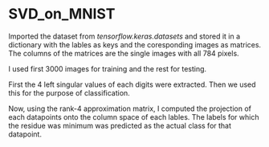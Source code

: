 # SVD_on_MNIST
Imported the dataset from _tensorflow.keras.datasets_ and stored it in a dictionary with the lables as keys and the coresponding images as matrices.
The columns of the matrices are the single images with all 784 pixels.


I used first 3000 images for training and the rest for testing.

First the 4 left singular values of each digits were extracted. Then we used this for the purpose of classification.

Now, using the rank-4 approximation matrix, I computed the projection of each datapoints onto the column space of each lables. The labels for which the residue was minimum was predicted as the actual class for that datapoint.
